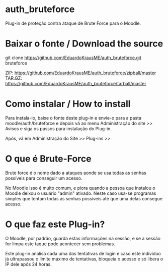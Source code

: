 # auth_bruteforce
Plug-in de proteção contra ataque de Brute Force para o Moodle.

# Baixar o fonte / Download the source
git clone https://github.com/EduardoKrausME/auth_bruteforce.git bruteforce

ZIP: https://github.com/EduardoKrausME/auth_bruteforce/zipball/master
TAR.GZ: https://github.com/EduardoKrausME/auth_bruteforce/tarball/master

# Como instalar  / How to install
Para instala-lo, baixe o fonte deste plug-in e envie-o para a pasta moodle/auth/bruteforce e depois vá ao menu Administração do site >> Avisos e siga os passos para instalação do Plug-in.

Após, vá em Administração do Site >> Plug-ins >> 

# O que é Brute-Force
Brute force é o nome dado a ataques aonde se usa todas as senhas possíveis para conseguir um acesso.

No Moodle isso é muito comum, e piora quando a pessoa que instalou o Moodle deixou o usuário "admin" ativado. Neste caso usa-se programas simples que tentam todas as senhas possíveis até que uma delas consegue acesso.

# O que faz este Plug-in?
O Moodle, por padrão, guarda estas informações na sessão, e se a sessão for limpa este taque pode acontecer sem problemas.

Este plug-in analisa cada uma das tentativas de login e caso este indivíduo já ultrapassou o limite máximo de tentativas, bloqueia o acesso e só libera o IP dele após 24 horas.